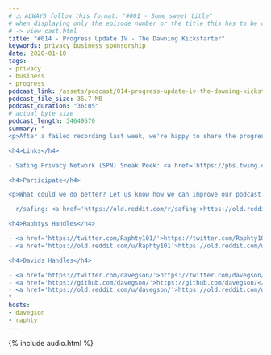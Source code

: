 ```yaml
---
# ⚠️ ALWAYS follow this format: "#001 - Some sweet title"
# when displaying only the episode number or the title this has to be constant
# -> view cast.html
title: "#014 - Progress Update IV - The Dawning Kickstarter"
keywords: privacy business sponsorship
date: 2020-01-10
tags:
- privacy
- business
- progress
podcast_link: /assets/podcast/014-progress-update-iv-the-dawning-kickstarter.mp3
podcast_file_size: 35.7 MB
podcast_duration: "36:05"
# actual byte size
podcast_length: 34649570
summary: "
<p>After a failed recording last week, we're happy to share the progress on our dawning Kickstarter. With only 12 days to go we are in the middle of wrapping things up. Next to telling what we have accomplished so far Raphael and David also discuss why the campaign was rescheduled, what benefits the different supporters will receive and what still needs to be done. Enjoy the listen!</p>

<h4>Links</h4>

- Safing Privacy Network (SPN) Sneak Peek: <a href='https://pbs.twimg.com/media/ENDslAvXsAETwZq?format=jpg&name=large'>https://pbs.twimg.com/media/ENDslAvXsAETwZq?format=jpg&name=large</a><br/>

<h4>Participate</h4>

<p>What could we do better? Let us know how we can improve our podcast on reddit:</p>

- r/safing: <a href='https://old.reddit.com/r/safing'>https://old.reddit.com/r/safing</a><br/>

<h4>Raphtys Handles</h4>

- <a href='https://twitter.com/Raphty101/'>https://twitter.com/Raphty101/</a><br/>
- <a href='https://old.reddit.com/u/Raphty101'>https://old.reddit.com/u/Raphty101</a><br/>

<h4>Davids Handles</h4>

- <a href='https://twitter.com/davegson/'>https://twitter.com/davegson/</a><br/>
- <a href='https://github.com/davegson/'>https://github.com/davegson/</a><br/>
- <a href='https://old.reddit.com/u/davegson/'>https://old.reddit.com/u/davegson/</a><br/>
"
hosts:
- davegson
- raphty
---
```


{% include audio.html %}
